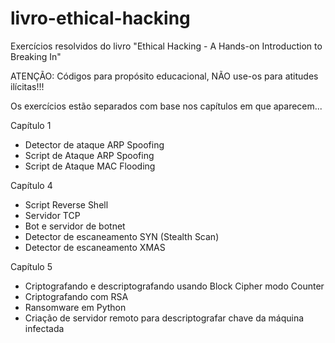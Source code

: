 # livro-ethical-hacking
Exercícios resolvidos do livro "Ethical Hacking - A Hands-on Introduction to Breaking In"

ATENÇÃO: Códigos para propósito educacional, NÃO use-os para atitudes ilícitas!!!

Os exercícios estão separados com base nos capítulos em que aparecem...

Capítulo 1

- Detector de ataque ARP Spoofing
- Script de Ataque ARP Spoofing
- Script de Ataque MAC Flooding

Capítulo 4

- Script Reverse Shell
- Servidor TCP
- Bot e servidor de botnet
- Detector de escaneamento SYN (Stealth Scan)
- Detector de escaneamento XMAS

Capítulo 5

- Criptografando e descriptografando usando Block Cipher modo Counter
- Criptografando com RSA
- Ransomware em Python
- Criação de servidor remoto para descriptografar chave da máquina infectada
